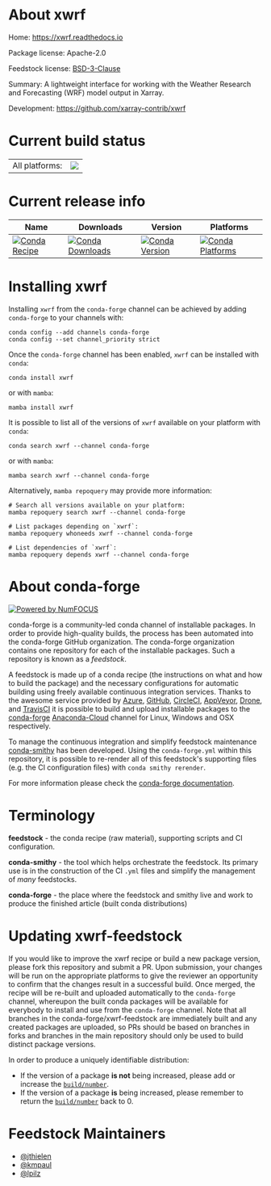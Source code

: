 About xwrf
==========

Home: https://xwrf.readthedocs.io

Package license: Apache-2.0

Feedstock license: [BSD-3-Clause](https://github.com/conda-forge/xwrf-feedstock/blob/main/LICENSE.txt)

Summary: A lightweight interface for working with the Weather Research and Forecasting (WRF) model output in Xarray.

Development: https://github.com/xarray-contrib/xwrf

Current build status
====================


<table><tr><td>All platforms:</td>
    <td>
      <a href="https://dev.azure.com/conda-forge/feedstock-builds/_build/latest?definitionId=17316&branchName=main">
        <img src="https://dev.azure.com/conda-forge/feedstock-builds/_apis/build/status/xwrf-feedstock?branchName=main">
      </a>
    </td>
  </tr>
</table>

Current release info
====================

| Name | Downloads | Version | Platforms |
| --- | --- | --- | --- |
| [![Conda Recipe](https://img.shields.io/badge/recipe-xwrf-green.svg)](https://anaconda.org/conda-forge/xwrf) | [![Conda Downloads](https://img.shields.io/conda/dn/conda-forge/xwrf.svg)](https://anaconda.org/conda-forge/xwrf) | [![Conda Version](https://img.shields.io/conda/vn/conda-forge/xwrf.svg)](https://anaconda.org/conda-forge/xwrf) | [![Conda Platforms](https://img.shields.io/conda/pn/conda-forge/xwrf.svg)](https://anaconda.org/conda-forge/xwrf) |

Installing xwrf
===============

Installing `xwrf` from the `conda-forge` channel can be achieved by adding `conda-forge` to your channels with:

```
conda config --add channels conda-forge
conda config --set channel_priority strict
```

Once the `conda-forge` channel has been enabled, `xwrf` can be installed with `conda`:

```
conda install xwrf
```

or with `mamba`:

```
mamba install xwrf
```

It is possible to list all of the versions of `xwrf` available on your platform with `conda`:

```
conda search xwrf --channel conda-forge
```

or with `mamba`:

```
mamba search xwrf --channel conda-forge
```

Alternatively, `mamba repoquery` may provide more information:

```
# Search all versions available on your platform:
mamba repoquery search xwrf --channel conda-forge

# List packages depending on `xwrf`:
mamba repoquery whoneeds xwrf --channel conda-forge

# List dependencies of `xwrf`:
mamba repoquery depends xwrf --channel conda-forge
```


About conda-forge
=================

[![Powered by
NumFOCUS](https://img.shields.io/badge/powered%20by-NumFOCUS-orange.svg?style=flat&colorA=E1523D&colorB=007D8A)](https://numfocus.org)

conda-forge is a community-led conda channel of installable packages.
In order to provide high-quality builds, the process has been automated into the
conda-forge GitHub organization. The conda-forge organization contains one repository
for each of the installable packages. Such a repository is known as a *feedstock*.

A feedstock is made up of a conda recipe (the instructions on what and how to build
the package) and the necessary configurations for automatic building using freely
available continuous integration services. Thanks to the awesome service provided by
[Azure](https://azure.microsoft.com/en-us/services/devops/), [GitHub](https://github.com/),
[CircleCI](https://circleci.com/), [AppVeyor](https://www.appveyor.com/),
[Drone](https://cloud.drone.io/welcome), and [TravisCI](https://travis-ci.com/)
it is possible to build and upload installable packages to the
[conda-forge](https://anaconda.org/conda-forge) [Anaconda-Cloud](https://anaconda.org/)
channel for Linux, Windows and OSX respectively.

To manage the continuous integration and simplify feedstock maintenance
[conda-smithy](https://github.com/conda-forge/conda-smithy) has been developed.
Using the ``conda-forge.yml`` within this repository, it is possible to re-render all of
this feedstock's supporting files (e.g. the CI configuration files) with ``conda smithy rerender``.

For more information please check the [conda-forge documentation](https://conda-forge.org/docs/).

Terminology
===========

**feedstock** - the conda recipe (raw material), supporting scripts and CI configuration.

**conda-smithy** - the tool which helps orchestrate the feedstock.
                   Its primary use is in the construction of the CI ``.yml`` files
                   and simplify the management of *many* feedstocks.

**conda-forge** - the place where the feedstock and smithy live and work to
                  produce the finished article (built conda distributions)


Updating xwrf-feedstock
=======================

If you would like to improve the xwrf recipe or build a new
package version, please fork this repository and submit a PR. Upon submission,
your changes will be run on the appropriate platforms to give the reviewer an
opportunity to confirm that the changes result in a successful build. Once
merged, the recipe will be re-built and uploaded automatically to the
`conda-forge` channel, whereupon the built conda packages will be available for
everybody to install and use from the `conda-forge` channel.
Note that all branches in the conda-forge/xwrf-feedstock are
immediately built and any created packages are uploaded, so PRs should be based
on branches in forks and branches in the main repository should only be used to
build distinct package versions.

In order to produce a uniquely identifiable distribution:
 * If the version of a package **is not** being increased, please add or increase
   the [``build/number``](https://docs.conda.io/projects/conda-build/en/latest/resources/define-metadata.html#build-number-and-string).
 * If the version of a package **is** being increased, please remember to return
   the [``build/number``](https://docs.conda.io/projects/conda-build/en/latest/resources/define-metadata.html#build-number-and-string)
   back to 0.

Feedstock Maintainers
=====================

* [@jthielen](https://github.com/jthielen/)
* [@kmpaul](https://github.com/kmpaul/)
* [@lpilz](https://github.com/lpilz/)

